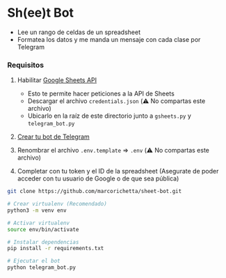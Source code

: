 # Sh(ee)t Bot

-   Lee un rango de celdas de un spreadsheet
-   Formatea los datos y me manda un mensaje con cada clase por Telegram

### Requisitos

1. Habilitar [Google Sheets API](https://developers.google.com/sheets/api/quickstart/python#step_1_turn_on_the)

    - Esto te permite hacer peticiones a la API de Sheets
    - Descargar el archivo `credentials.json` (:warning: No compartas este archivo)
    - Ubicarlo en la raíz de este directorio junto a `gsheets.py` y `telegram_bot.py`

2. [Crear tu bot de Telegram](https://core.telegram.org/bots#6-botfather)

3. Renombrar el archivo `.env.template` => `.env` (:warning: No compartas este archivo)

4. Completar con tu token y el ID de la spreadsheet (Asegurate de poder acceder con tu usuario de Google o de que sea pública)

```bash
git clone https://github.com/marcorichetta/sheet-bot.git

# Crear virtualenv (Recomendado)
python3 -m venv env

# Activar virtualenv
source env/bin/activate

# Instalar dependencias
pip install -r requirements.txt

# Ejecutar el bot
python telegram_bot.py
```
